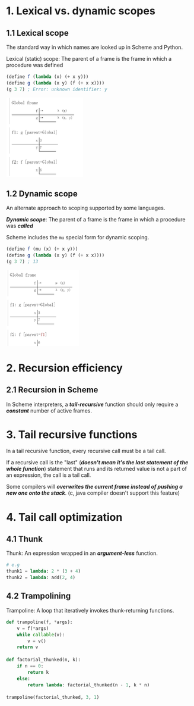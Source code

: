 # 1. Lexical vs. dynamic scopes

## 1.1 Lexical scope

The standard way in which names are looked up in Scheme and Python.

Lexical (static) scope: The parent of a frame is the frame in which a procedure was defined

``` scheme
(define f (lambda (x) (+ x y)))
(define g (lambda (x y) (f (+ x x))))
(g 3 7) ; Error: unknown identifier: y
```

<img src=".\assets\week4\examplescope.png" alt="examplescope" style="zoom:33%;" />

## 1.2 Dynamic scope

An alternate approach to scoping supported by some languages.

***Dynamic scope***: The parent of a frame is the frame in which a procedure was ***called***

Scheme includes the `mu` special form for dynamic scoping.

``` scheme
(define f (mu (x) (+ x y)))
(define g (lambda (x y) (f (+ x x))))
(g 3 7) ; 13
```

<img src=".\assets\week4\dynamicscope.png" alt="dynamicscope" style="zoom:33%;" />


# 2. Recursion efficiency

## 2.1 Recursion in Scheme

In Scheme interpreters, a ***tail-recursive*** function should only require a ***constant*** number of active frames.


# 3. Tail recursive functions

In a tail recursive function, every recursive call must be a tail call.

If a recursive call is the "last" (***doesn't mean it's the last statement of the whole function***) statement that runs and its returned value is not a part of an expression, the call is a tail call.  

Some compilers will ***overwrites the current frame instead of pushing a new one onto the stack***. (c, java compiler doesn't support this feature)

# 4. Tail call optimization

## 4.1 Thunk

Thunk: An expression wrapped in an ***argument-less*** function.

``` python 
# e.g
thunk1 = lambda: 2 * (3 + 4)
thunk2 = lambda: add(2, 4)
```

## 4.2 Trampolining

Trampoline: A loop that iteratively invokes thunk-returning functions.

``` python
def trampoline(f, *args):
    v = f(*args)
    while callable(v):
        v = v()
    return v

def factorial_thunked(n, k):
    if n == 0:
        return k
    else:
        return lambda: factorial_thunked(n - 1, k * n)

trampoline(factorial_thunked, 3, 1)
```


